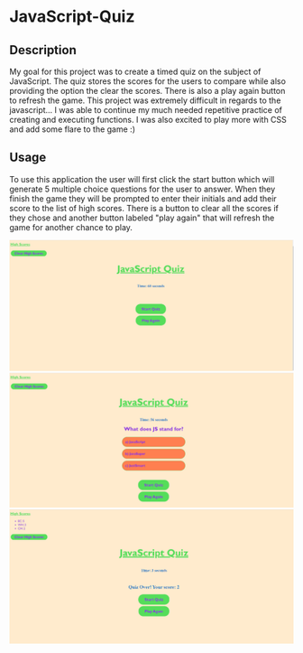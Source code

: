 # JavaScript-Quiz

## Description

My goal for this project was to create a timed quiz on the subject of JavaScript. The quiz stores the scores for the users to compare while also providing the option the clear the scores. There is also a play again button to refresh the game. This project was extremely difficult in regards to the javascript... I was able to continue my much needed repetitive practice of creating and executing functions. I was also excited to play more with CSS and add some flare to the game :)

## Usage

To use this application the user will first click the start button which will generate 5 multiple choice questions for the user to answer. When they finish the game they will be prompted to enter their initials and add their score to the list of high scores. There is a button to clear all the scores if they chose and another button labeled "play again" that will refresh the game for another chance to play.

<img src="JQ1.png">
<img src="JQ2.png">
<img src="JQ3.png">